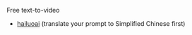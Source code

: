 Free text-to-video

- [hailuoai](https://hailuoai.com/video) (translate your prompt to Simplified Chinese first)
